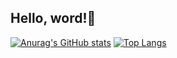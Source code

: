 ## Hello, word!👋

[![Anurag's GitHub stats](https://github-readme-stats.vercel.app/api?username=Moeniee&show_icons=true&theme=one_dark_pro)](https://github.com/anuraghazra/github-readme-stats)
[![Top Langs](https://github-readme-stats.vercel.app/api/top-langs/?username=Moeniee&show_icons=true&theme=one_dark_pro&layout=donut-vertical)](https://github.com/anuraghazra/github-readme-stats)

